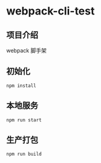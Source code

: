 # webpack-cli-test

## 项目介绍
   webpack 脚手架


## 初始化
	npm install

## 本地服务
	npm run start

## 生产打包
 	npm run build 


